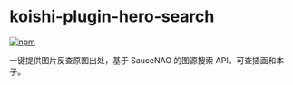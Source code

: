 # koishi-plugin-hero-search

[![npm](https://img.shields.io/npm/v/koishi-plugin-hero-search?style=flat-square)](https://www.npmjs.com/package/koishi-plugin-hero-search)

一键提供图片反查原图出处，基于 SauceNAO 的图源搜索 API。可查插画和本子。
